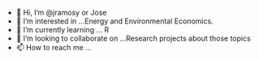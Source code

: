 - 👋 Hi, I’m @jramosy or Jose
- 👀 I’m interested in ...Energy and Environmental Economics.
- 🌱 I’m currently learning ... R
- 💞️ I’m looking to collaborate on ...Research projects about those topics
- 📫 How to reach me ...


